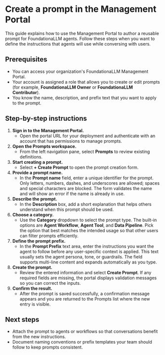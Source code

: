 # Create a prompt in the Management Portal

This guide explains how to use the Management Portal to author a reusable prompt for FoundationaLLM agents. Follow these steps when you want to define the instructions that agents will use while conversing with users.

## Prerequisites

- You can access your organization's FoundationaLLM Management Portal.
- Your account is assigned a role that allows you to create or edit prompts (for example, **FoundationaLLM Owner** or **FoundationaLLM Contributor**).
- You know the name, description, and prefix text that you want to apply to the prompt.

## Step-by-step instructions

1. **Sign in to the Management Portal.**
   - Open the portal URL for your deployment and authenticate with an account that has permissions to manage prompts.
2. **Open the Prompts workspace.**
   - From the left navigation pane, select **Prompts** to review existing definitions.
3. **Start creating a prompt.**
   - Select **+ Create Prompt** to open the prompt creation form.
4. **Provide a prompt name.**
   - In the **Prompt name** field, enter a unique identifier for the prompt. Only letters, numbers, dashes, and underscores are allowed; spaces and special characters are blocked. The form validates the name and will show an error if the name is already in use.
5. **Describe the prompt.**
   - In the **Description** box, add a short explanation that helps others understand when this prompt should be used.
6. **Choose a category.**
   - Use the **Category** dropdown to select the prompt type. The built-in options are **Agent Workflow**, **Agent Tool**, and **Data Pipeline**. Pick the option that best matches the intended usage so that other users can filter prompts efficiently.
7. **Define the prompt prefix.**
   - In the **Prompt Prefix** text area, enter the instructions you want the agent to follow before any user-specific context is applied. This text usually sets the agent persona, tone, or guardrails. The field supports multi-line content and expands automatically as you type.
8. **Create the prompt.**
   - Review the entered information and select **Create Prompt**. If any required fields are missing, the portal displays validation messages so you can correct the inputs.
9. **Confirm the result.**
   - After the prompt is saved successfully, a confirmation message appears and you are returned to the Prompts list where the new entry is visible.

## Next steps

- Attach the prompt to agents or workflows so that conversations benefit from the new instructions.
- Document naming conventions or prefix templates your team should follow to keep prompts consistent.
